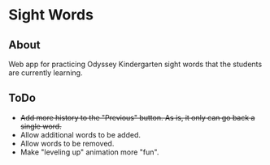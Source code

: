 # Sight Words

## About
Web app for practicing Odyssey Kindergarten sight words that the students are currently learning.

## ToDo
- ~~Add more history to the "Previous" button. As is, it only can go back a single word.~~
- Allow additional words to be added.
- Allow words to be removed.
- Make "leveling up" animation more "fun".